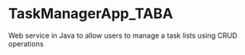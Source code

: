 # TaskManagerApp_TABA
Web service in Java to allow users to manage a task lists using CRUD operations
